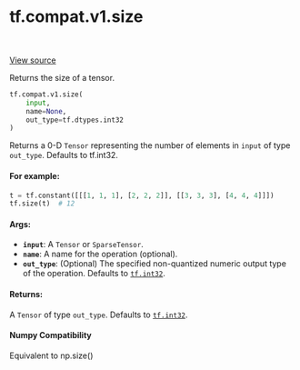 <div itemscope itemtype="http://developers.google.com/ReferenceObject">
<meta itemprop="name" content="tf.compat.v1.size" />
<meta itemprop="path" content="Stable" />
</div>

# tf.compat.v1.size

<!-- Insert buttons -->

<table class="tfo-notebook-buttons tfo-api" align="left">
</table>

<a target="_blank" href="/code/stable/tensorflow/python/ops/array_ops.py">View source</a>



<!-- Start diff -->
Returns the size of a tensor.

``` python
tf.compat.v1.size(
    input,
    name=None,
    out_type=tf.dtypes.int32
)
```



<!-- Placeholder for "Used in" -->

Returns a 0-D `Tensor` representing the number of elements in `input`
of type `out_type`. Defaults to tf.int32.

#### For example:



```python
t = tf.constant([[[1, 1, 1], [2, 2, 2]], [[3, 3, 3], [4, 4, 4]]])
tf.size(t)  # 12
```

#### Args:


* <b>`input`</b>: A `Tensor` or `SparseTensor`.
* <b>`name`</b>: A name for the operation (optional).
* <b>`out_type`</b>: (Optional) The specified non-quantized numeric output type of the
  operation. Defaults to <a href="../../../tf.md#int32"><code>tf.int32</code></a>.


#### Returns:

A `Tensor` of type `out_type`. Defaults to <a href="../../../tf.md#int32"><code>tf.int32</code></a>.




#### Numpy Compatibility
Equivalent to np.size()

